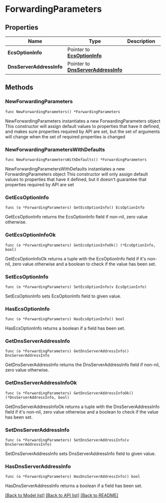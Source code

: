 # ForwardingParameters

## Properties

Name | Type | Description | Notes
------------ | ------------- | ------------- | -------------
**EcsOptionInfo** | Pointer to [**EcsOptionInfo**](EcsOptionInfo.md) |  | [optional] 
**DnsServerAddressInfo** | Pointer to [**DnsServerAddressInfo**](DnsServerAddressInfo.md) |  | [optional] 

## Methods

### NewForwardingParameters

`func NewForwardingParameters() *ForwardingParameters`

NewForwardingParameters instantiates a new ForwardingParameters object
This constructor will assign default values to properties that have it defined,
and makes sure properties required by API are set, but the set of arguments
will change when the set of required properties is changed

### NewForwardingParametersWithDefaults

`func NewForwardingParametersWithDefaults() *ForwardingParameters`

NewForwardingParametersWithDefaults instantiates a new ForwardingParameters object
This constructor will only assign default values to properties that have it defined,
but it doesn't guarantee that properties required by API are set

### GetEcsOptionInfo

`func (o *ForwardingParameters) GetEcsOptionInfo() EcsOptionInfo`

GetEcsOptionInfo returns the EcsOptionInfo field if non-nil, zero value otherwise.

### GetEcsOptionInfoOk

`func (o *ForwardingParameters) GetEcsOptionInfoOk() (*EcsOptionInfo, bool)`

GetEcsOptionInfoOk returns a tuple with the EcsOptionInfo field if it's non-nil, zero value otherwise
and a boolean to check if the value has been set.

### SetEcsOptionInfo

`func (o *ForwardingParameters) SetEcsOptionInfo(v EcsOptionInfo)`

SetEcsOptionInfo sets EcsOptionInfo field to given value.

### HasEcsOptionInfo

`func (o *ForwardingParameters) HasEcsOptionInfo() bool`

HasEcsOptionInfo returns a boolean if a field has been set.

### GetDnsServerAddressInfo

`func (o *ForwardingParameters) GetDnsServerAddressInfo() DnsServerAddressInfo`

GetDnsServerAddressInfo returns the DnsServerAddressInfo field if non-nil, zero value otherwise.

### GetDnsServerAddressInfoOk

`func (o *ForwardingParameters) GetDnsServerAddressInfoOk() (*DnsServerAddressInfo, bool)`

GetDnsServerAddressInfoOk returns a tuple with the DnsServerAddressInfo field if it's non-nil, zero value otherwise
and a boolean to check if the value has been set.

### SetDnsServerAddressInfo

`func (o *ForwardingParameters) SetDnsServerAddressInfo(v DnsServerAddressInfo)`

SetDnsServerAddressInfo sets DnsServerAddressInfo field to given value.

### HasDnsServerAddressInfo

`func (o *ForwardingParameters) HasDnsServerAddressInfo() bool`

HasDnsServerAddressInfo returns a boolean if a field has been set.


[[Back to Model list]](../README.md#documentation-for-models) [[Back to API list]](../README.md#documentation-for-api-endpoints) [[Back to README]](../README.md)


